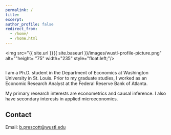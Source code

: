 ```yaml
---
permalink: /
title: 
excerpt:
author_profile: false
redirect_from: 
  - /home/
  - /home.html
---
```

<img src="{{ site.url }}{{ site.baseurl }}/images/wustl-profile-picture.png" alt=""height= "75" width="235" style="float:left;"/>

<p style="float:right;">I am a Ph.D. student in the Department of Economics at Washington University in St. Louis. Prior to my graduate studies, I worked as an Economic Research Analyst at the Federal Reserve Bank of Atlanta.

My primary research interests are econometrics and causal inference. I also have secondary interests in applied microeconomics.
</p>

## Contact
Email: [b.prescott@wustl.edu](mailto::b.prescott@wustl.edu)